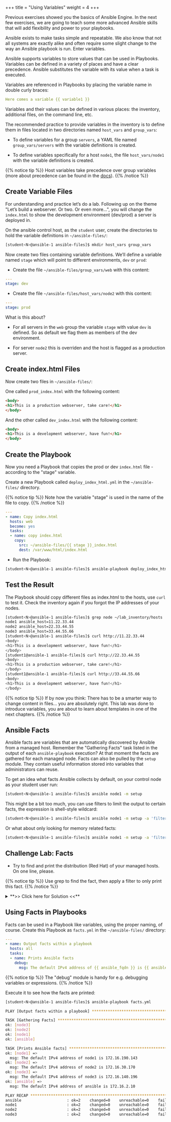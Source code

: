 +++
title = "Using Variables"
weight = 4
+++

Previous exercises showed you the basics of Ansible Engine.  In the next few exercises, we are going to teach some more advanced Ansible skills that will add flexibility and power to your playbooks.

Ansible exists to make tasks simple and repeatable.  We also know that not all systems are exactly alike and often require some slight change to the way an Ansible playbook is run. Enter variables.

Ansible supports variables to store values that can be used in Playbooks. Variables can be defined in a variety of places and have a clear precedence. Ansible substitutes the variable with its value when a task is executed.

Variables are referenced in Playbooks by placing the variable name in double curly braces:

```yaml
Here comes a variable {{ variable1 }}
```

Variables and their values can be defined in various places: the inventory, additional files, on the command line, etc.

The recommended practice to provide variables in the inventory is to define them in files located in two directories named `host_vars` and `group_vars`:

  - To define variables for a group `servers`, a YAML file named `group_vars/servers` with the variable definitions is created.

  - To define variables specifically for a host `node1`, the file `host_vars/node1` with the variable definitions is created.

{{% notice tip %}}
Host variables take precedence over group variables (more about precedence can be found in the [docs](https://docs.ansible.com/ansible/latest/user_guide/playbooks_variables.html#variable-precedence-where-should-i-put-a-variable)).
{{% /notice %}}


## Create Variable Files

For understanding and practice let’s do a lab. Following up on the theme "Let’s build a webserver. Or two. Or even more…​", you will change the `index.html` to show the development environment (dev/prod) a server is deployed in.

On the ansible control host, as the `student` user, create the directories to hold the variable definitions in `~/ansible-files/`:

```bash
[student<N>@ansible-1 ansible-files]$ mkdir host_vars group_vars
```

Now create two files containing variable definitions. We’ll define a variable named `stage` which will point to different environments, `dev` or `prod`:

  - Create the file `~/ansible-files/group_vars/web` with this content:

```yaml
---
stage: dev
```

  - Create the file `~/ansible-files/host_vars/node2` with this content:

```yaml
---
stage: prod
```

What is this about?

  - For all servers in the `web` group the variable `stage` with value `dev` is defined. So as default we flag them as members of the dev environment.

  - For server `node2` this is overriden and the host is flagged as a production server.

## Create index.html Files

Now create two files in `~/ansible-files/`:

One called `prod_index.html` with the following content:

```html
<body>
<h1>This is a production webserver, take care!</h1>
</body>
```

And the other called `dev_index.html` with the following content:

```html
<body>
<h1>This is a development webserver, have fun!</h1>
</body>
```

## Create the Playbook

Now you need a Playbook that copies the prod or dev `index.html` file - according to the "stage" variable.

Create a new Playbook called `deploy_index_html.yml` in the `~/ansible-files/` directory.

{{% notice tip %}}
Note how the variable "stage" is used in the name of the file to copy.
{{% /notice %}}

```yaml
---
- name: Copy index.html
  hosts: web
  become: yes
  tasks:
  - name: copy index.html
    copy:
      src: ~/ansible-files/{{ stage }}_index.html
      dest: /var/www/html/index.html
```


  - Run the Playbook:

```bash
[student<N>@ansible-1 ansible-files]$ ansible-playbook deploy_index_html.yml
```

## Test the Result

The Playbook should copy different files as index.html to the hosts, use `curl` to test it. Check the inventory again if you forgot the IP addresses of your nodes.

```bash
[student<N>@ansible-1 ansible-files]$ grep node ~/lab_inventory/hosts
node1 ansible_host=11.22.33.44
node2 ansible_host=22.33.44.55
node3 ansible_host=33.44.55.66
[student<N>@ansible-1 ansible-files]$ curl http://11.22.33.44
<body>
<h1>This is a development webserver, have fun!</h1>
</body>
[student1@ansible-1 ansible-files]$ curl http://22.33.44.55
<body>
<h1>This is a production webserver, take care!</h1>
</body>
[student1@ansible-1 ansible-files]$ curl http://33.44.55.66
<body>
<h1>This is a development webserver, have fun!</h1>
</body>
```

{{% notice tip %}}
If by now you think: There has to be a smarter way to change content in files…​ you are absolutely right. This lab was done to introduce variables, you are about to learn about templates in one of the next chapters.
{{% /notice %}}

## Ansible Facts

Ansible facts are variables that are automatically discovered by Ansible from a managed host. Remember the "Gathering Facts" task listed in the output of each `ansible-playbook` execution? At that moment the facts are gathered for each managed node. Facts can also be pulled by the `setup` module. They contain useful information stored into variables that administrators can reuse.

To get an idea what facts Ansible collects by default, on your control node as your student user run:

```bash
[student<N>@ansible-1 ansible-files]$ ansible node1 -m setup
```

This might be a bit too much, you can use filters to limit the output to certain facts, the expression is shell-style wildcard:

```bash
[student<N>@ansible-1 ansible-files]$ ansible node1 -m setup -a 'filter=ansible_eth0'
```
Or what about only looking for memory related facts:

```bash
[student<N>@ansible-1 ansible-files]$ ansible node1 -m setup -a 'filter=ansible_*_mb'
```

## Challenge Lab: Facts

  - Try to find and print the distribution (Red Hat) of your managed hosts. On one line, please.

{{% notice tip %}}
Use grep to find the fact, then apply a filter to only print this fact.
{{% /notice %}}

<details><summary>**>> Click here for Solution <<**</summary>
<p>
```bash
[student<N>@ansible-1 ansible-files]$ ansible node1 -m setup|grep distribution
[student<N>@ansible-1 ansible-files]$ ansible node1 -m setup -a 'filter=ansible_distribution' -o
```
</p>
</details>

## Using Facts in Playbooks

Facts can be used in a Playbook like variables, using the proper naming, of course. Create this Playbook as `facts.yml` in the `~/ansible-files/` directory:

```yaml
---
- name: Output facts within a playbook
  hosts: all
  tasks:
  - name: Prints Ansible facts
    debug:
      msg: The default IPv4 address of {{ ansible_fqdn }} is {{ ansible_default_ipv4.address }}
```
{{% notice tip %}}
The "debug" module is handy for e.g. debugging variables or expressions.
{{% /notice %}}

Execute it to see how the facts are printed:

```bash
[student<N>@ansible-1 ansible-files]$ ansible-playbook facts.yml

PLAY [Output facts within a playbook] ******************************************

TASK [Gathering Facts] *********************************************************
ok: [node3]
ok: [node2]
ok: [node1]
ok: [ansible]

TASK [Prints Ansible facts] ****************************************************
ok: [node1] =>
  msg: The default IPv4 address of node1 is 172.16.190.143
ok: [node2] =>
  msg: The default IPv4 address of node2 is 172.16.30.170
ok: [node3] =>
  msg: The default IPv4 address of node3 is 172.16.140.196
ok: [ansible] =>
  msg: The default IPv4 address of ansible is 172.16.2.10

PLAY RECAP *********************************************************************
ansible                    : ok=2    changed=0    unreachable=0    failed=0
node1                      : ok=2    changed=0    unreachable=0    failed=0
node2                      : ok=2    changed=0    unreachable=0    failed=0
node3                      : ok=2    changed=0    unreachable=0    failed=0
```
